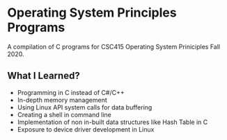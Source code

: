 # Operating System Principles Programs
A compilation of C programs for CSC415 Operating System Priniciples Fall 2020.

## What I Learned?
- Programming in C instead of C#/C++
- In-depth memory management
- Using Linux API system calls for data buffering
- Creating a shell in command line
- Implementation of non in-built data structures like Hash Table in C
- Exposure to device driver development in Linux
